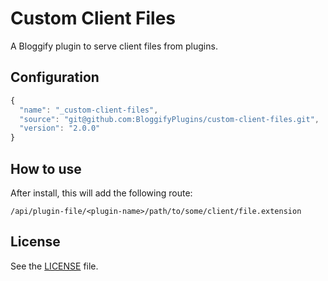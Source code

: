 # Custom Client Files
A Bloggify plugin to serve client files from plugins.


## Configuration

```js
{
  "name": "_custom-client-files",
  "source": "git@github.com:BloggifyPlugins/custom-client-files.git",
  "version": "2.0.0"
}
```

## How to use
After install, this will add the following route:

```
/api/plugin-file/<plugin-name>/path/to/some/client/file.extension
```

## License
See the [LICENSE](./LICENSE) file.
